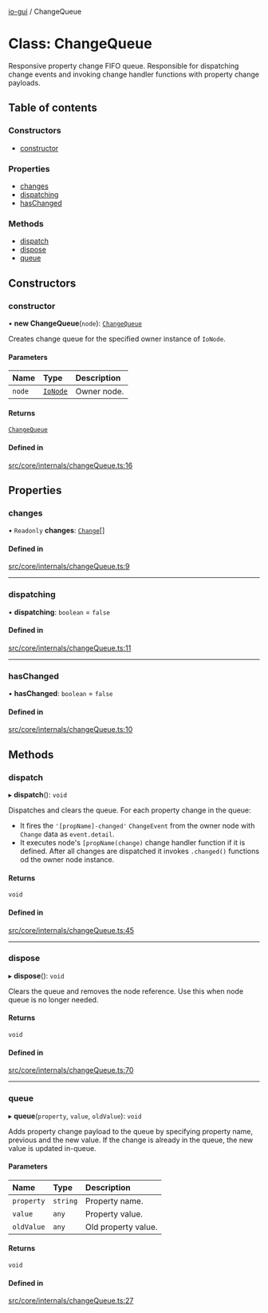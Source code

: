 [io-gui](../README.md) / ChangeQueue

# Class: ChangeQueue

Responsive property change FIFO queue.
Responsible for dispatching change events and invoking change handler functions with property change payloads.

## Table of contents

### Constructors

- [constructor](ChangeQueue.md#constructor)

### Properties

- [changes](ChangeQueue.md#changes)
- [dispatching](ChangeQueue.md#dispatching)
- [hasChanged](ChangeQueue.md#haschanged)

### Methods

- [dispatch](ChangeQueue.md#dispatch)
- [dispose](ChangeQueue.md#dispose)
- [queue](ChangeQueue.md#queue)

## Constructors

### constructor

• **new ChangeQueue**(`node`): [`ChangeQueue`](ChangeQueue.md)

Creates change queue for the specified owner instance of `IoNode`.

#### Parameters

| Name | Type | Description |
| :------ | :------ | :------ |
| `node` | [`IoNode`](IoNode.md) | Owner node. |

#### Returns

[`ChangeQueue`](ChangeQueue.md)

#### Defined in

[src/core/internals/changeQueue.ts:16](https://github.com/io-gui/io/blob/main/src/core/internals/changeQueue.ts#L16)

## Properties

### changes

• `Readonly` **changes**: [`Change`](../interfaces/Change.md)[]

#### Defined in

[src/core/internals/changeQueue.ts:9](https://github.com/io-gui/io/blob/main/src/core/internals/changeQueue.ts#L9)

___

### dispatching

• **dispatching**: `boolean` = `false`

#### Defined in

[src/core/internals/changeQueue.ts:11](https://github.com/io-gui/io/blob/main/src/core/internals/changeQueue.ts#L11)

___

### hasChanged

• **hasChanged**: `boolean` = `false`

#### Defined in

[src/core/internals/changeQueue.ts:10](https://github.com/io-gui/io/blob/main/src/core/internals/changeQueue.ts#L10)

## Methods

### dispatch

▸ **dispatch**(): `void`

Dispatches and clears the queue.
For each property change in the queue:
 - It fires the `'[propName]-changed'` `ChangeEvent` from the owner node with `Change` data as `event.detail`.
 - It executes node's `[propName(change)` change handler function if it is defined.
After all changes are dispatched it invokes `.changed()` functions od the owner node instance.

#### Returns

`void`

#### Defined in

[src/core/internals/changeQueue.ts:45](https://github.com/io-gui/io/blob/main/src/core/internals/changeQueue.ts#L45)

___

### dispose

▸ **dispose**(): `void`

Clears the queue and removes the node reference.
Use this when node queue is no longer needed.

#### Returns

`void`

#### Defined in

[src/core/internals/changeQueue.ts:70](https://github.com/io-gui/io/blob/main/src/core/internals/changeQueue.ts#L70)

___

### queue

▸ **queue**(`property`, `value`, `oldValue`): `void`

Adds property change payload to the queue by specifying property name, previous and the new value.
If the change is already in the queue, the new value is updated in-queue.

#### Parameters

| Name | Type | Description |
| :------ | :------ | :------ |
| `property` | `string` | Property name. |
| `value` | `any` | Property value. |
| `oldValue` | `any` | Old property value. |

#### Returns

`void`

#### Defined in

[src/core/internals/changeQueue.ts:27](https://github.com/io-gui/io/blob/main/src/core/internals/changeQueue.ts#L27)
